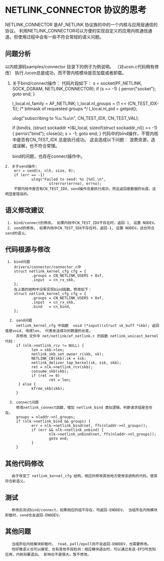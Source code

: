 # NETLINK_CONNECTOR 协议的思考

   NETLINK_CONNECTOR 是AF_NETLINK 协议族的中的一个内核与应用层通信的协议。 利用NETLINK_CONNECTOR可以方便的实现自定义的应用内核通信通道。但使用过程中会有一些不符合常规的语义问题。

## 问题分析
  以内核源码samples/connector 目录下的例子为例说明。 （对ucon.c代码稍有修改）
  执行./ucon总是成功，而不管内核模块是否加载或者卸载。
  1. 关于bind/connect操作： 
        代码片段如下：
         s = socket(PF_NETLINK, SOCK_DGRAM, NETLINK_CONNECTOR);
        if (s == -1) {
                perror("socket");
                goto end;
        }

        l_local.nl_family = AF_NETLINK;
        l_local.nl_groups = (1 << (CN_TEST_IDX-1));     /* bitmask of requested groups */
        l_local.nl_pid = getpid();

        ulog("subscribing to %u.%u\n", CN_TEST_IDX, CN_TEST_VAL);

        if (bind(s, (struct sockaddr *)&l_local, sizeof(struct sockaddr_nl)) ==
            -1) {
                perror("bind");
                close(s);
                s = -1;
                goto end;
        }
        代码中的bind操作，不管内核中是否有CN_TEST_IDX 总是执行成功。 这会造成以下问题： 浪费资源，造成误解，也不符合常理。 
        
        bind的问题，也存在connect操作中。
        
    2. 关于send操作:
        err = send(s, nlh, size, 0);
        if (err == -1)
                ulog("Failed to send: %s [%d].\n",
                        strerror(errno), errno);
        不管内核中是否有CN_TEST_IDX，send操作总是执行成功，而且返回是数据的长度。这明显是错误的。
   
## 语义修改建议
     1. bind/connect的修改。 如果内核中CN_TEST_IDX不存在时，返回-1, 设置 NODEV。
     2. send的修改。 如果内核中CN_TEST_IDX不存在时，返回-1, 设置 NODEV。这也符合send的语义。
     
  
## 代码根源与修改
     1. bind问题
        drivers/connector/connector.c中
        struct netlink_kernel_cfg cfg = {
                .groups = CN_NETLINK_USERS + 0xf,
                .input  = cn_rx_skb,
        };
        在上面的结构中没有实现bind函数。修改如下：
        struct netlink_kernel_cfg cfg = {
                .groups = CN_NETLINK_USERS + 0xf,
                .input  = cn_rx_skb,
                .bind   = cn_bind,
        };
     
      2. send问题
         netlink_kernel_cfg 中函数  void (*input)(struct sk_buff *skb); 返回值是void, 改成len， 代表发送成功的数据的长度。
         并修改 文件中 net/netlink/af_netlink.c 的函数 netlink_unicast_kernel 代码：
         if (nlk->netlink_rcv != NULL) {
                len = skb->len;
                netlink_skb_set_owner_r(skb, sk);
                NETLINK_CB(skb).sk = ssk;
                netlink_deliver_tap_kernel(sk, ssk, skb);
                ret = nlk->netlink_rcv(skb);
                consume_skb(skb);
                if (ret >= 0)
                        ret = len;
          } else {
                kfree_skb(skb);
         }

      3. connect问题
         修改netlink_connect函数，增加 netlink_bind 类似逻辑，判断请求组是否存在。
         groups = nladdr->nl_groups;
         if (nlk->netlink_bind && groups) {
                err = nlk->netlink_bind(net, ffs(nladdr->nl_groups));
                if (err && nlk->netlink_unbind) {
                        nlk->netlink_unbind(net, ffs(nladdr->nl_groups));
                        goto end;
                }
         }

## 其他代码修改
       由于改变了 netlink_kernel_cfg 结构，相应的修改其他地方使用该结构的代码，使其符合新语义。
       
## 测试
       修改后测试bind/connect，如果相应的组不存在，均返回-ENODEV。 当组所在内核模块卸载时，send也会返回-ENODEV。
    
## 其他问题
       当组所在内核模块卸载时， read、poll/epoll则不会返回-ENODEV，也需要修改。
       但好像语义也可以接受，也有其他手段检测：相应模块退出时，可以通过发送-EPIPE告知应用，内核将要退出。 影响也不是很大。暂不修改。




